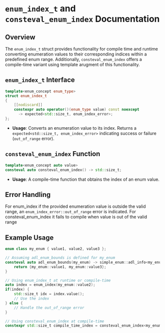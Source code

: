 # `enum_index_t` and `consteval_enum_index` Documentation

## Overview

The `enum_index_t` struct provides functionality for compile time and runtime converting enumeration values to their corresponding indices within a predefined enum range. Additionally, `consteval_enum_index` offers a compile-time variant using template arugment of this functionality.

## `enum_index_t` Interface

```cpp
template<enum_concept enum_type>
struct enum_index_t
{
    [[nodiscard]]
    constexpr auto operator()(enum_type value) const noexcept
      -> expected<std::size_t, enum_index_error>;
};
```

- **Usage**: Converts an enumeration value to its index. Returns a `expected<std::size_t, enum_index_error>` indicating success or failure (`out_of_range` error).

## `consteval_enum_index` Function

```cpp
template<enum_concept auto value>
consteval auto consteval_enum_index() -> std::size_t;
```

- **Usage**: A compile-time function that obtains the index of an enum value.

## Error Handling

For enum_index if the provided enumeration value is outside the valid range, an `enum_index_error::out_of_range` error is indicated.
For consteval_enum_index it fails to compile when value is out of the valid range

## Example Usage

```cpp
enum class my_enum { value1, value2, value3 };

// Assuming adl_enum_bounds is defined for my_enum
consteval auto adl_enum_bounds(my_enum) -> simple_enum::adl_info<my_enum> {
    return {my_enum::value1, my_enum::value3};
}

// Using enum_index_t at runtime or compile-time
auto index = enum_index(my_enum::value2);
if(index) {
    std::size_t idx = index.value();
    // Use the index
} else {
    // Handle the out_of_range error
}

// Using consteval_enum_index at compile-time
constexpr std::size_t compile_time_index = consteval_enum_index<my_enum::value2>();
```
